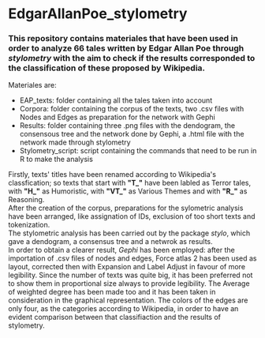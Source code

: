 # EdgarAllanPoe_stylometry
### This repository contains materiales that have been used in order to analyze 66 tales written by Edgar Allan Poe through *stylometry* with the aim to check if the results corresponded to the classification of these proposed by Wikipedia.  
  
Materiales are:  
- EAP_texts: folder containing all the tales taken into account  
- Corpora: folder containing the corpus of the texts, two .csv files with Nodes and Edges as preparation for the network with Gephi  
- Results: folder containing three .png files with the dendogram, the consensous tree and the network done by Gephi, a .html file with the network made through stylometry  
- Stylometry_script: script containing the commands that need to be run in R to make the analysis  
  
Firstly, texts' titles have been renamed according to Wikipedia's classfication; so texts that start with **"T_"** have been labled as Terror tales, with **"H_"** as Humoristic, with **"VT_"** as Various Themes and with **"R_"** as Reasoning.  
After the creation of the corpus, preparations for the sylometric analysis have been arranged, like assignation of IDs, exclusion of too short texts and tokenization.  
The stylometric analysis has been carried out by the package *stylo*, which gave a dendogram, a consensus tree and a netwrok as results.  
In order to obtain a clearer result, *Gephi* has been employed: after the importation of .csv files of nodes and edges, Force atlas 2 has been used as layout, corrected then with Expansion and Label Adjust in favour of more legibility. Since the number of texts was quite big, it has been preferred not to show them in proportional size always to provide legibility. The Average of weighted degree has been made too and it has been taken in consideration in the graphical representation. The colors of the edges are only four, as the categories according to Wikipedia, in order to have an evident comparison between that classifiaction and the results of stylometry.  

